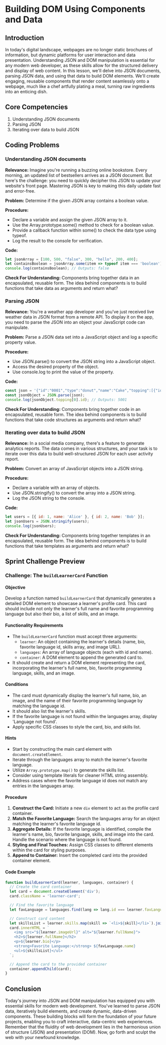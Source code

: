 # Building DOM Using Components and Data

## Introduction

In today's digital landscape, webpages are no longer static brochures of information, but dynamic platforms for user interaction and data presentation. Understanding JSON and DOM manipulation is essential for any modern web developer, as these skills allow for the structured delivery and display of web content. In this lesson, we'll delve into JSON documents, parsing JSON data, and using that data to build DOM elements. We'll create engaging, reusable components that render content seamlessly onto a webpage, much like a chef artfully plating a meal, turning raw ingredients into an enticing dish.
## Core Competencies

1. Understanding JSON documents
2. Parsing JSON
3. Iterating over data to build JSON
## Coding Problems
### Understanding JSON documents

**Relevance:** Imagine you're running a buzzing online bookstore. Every morning, an updated list of bestsellers arrives as a JSON document. But here's the challenge: you need to quickly decipher this JSON to update your website's front page. Mastering JSON is key to making this daily update fast and error-free.

**Problem:** Determine if the given JSON array contains a boolean value.

**Procedure:**

- Declare a variable and assign the given JSON array to it.
- Use the Array.prototype.some() method to check for a boolean value.
- Provide a callback function within some() to check the data type using typeof.
- Log the result to the console for verification.

**Code:**

```javascript
let jsonArray = [100, 500, "false", 300, "hello", 200, 400];
let containsBoolean = jsonArray.some(item => typeof item === 'boolean');
console.log(containsBoolean); // Outputs: false
```
**Check For Understanding:** Components bring together data in an encapsulated, reusable form. The idea behind components is to build functions that take data as arguments and return what?

### Parsing JSON

**Relevance:** You're a weather app developer and you've just received live weather data in JSON format from a remote API. To display it on the app, you need to parse the JSON into an object your JavaScript code can manipulate.

**Problem:** Parse a JSON data set into a JavaScript object and log a specific property value.

**Procedure:**

- Use JSON.parse() to convert the JSON string into a JavaScript object.
- Access the desired property of the object.
- Use console.log to print the value of the property.

**Code:**

```javascript
const json = '{"id":"0001","type":"donut","name":"Cake","topping":[{"id":"5001","type":"None"}]}';
const jsonObject = JSON.parse(json);
console.log(jsonObject.topping[0].id); // Outputs: 5001
```
**Check For Understanding:** Components bring together code in an encapsulated, reusable form. The idea behind components is to build functions that take code structures as arguments and return what?

### Iterating over data to build JSON

**Relevance:** In a social media company, there's a feature to generate analytics reports. The data comes in various structures, and your task is to iterate over this data to build well-structured JSON for each user activity report.

**Problem:** Convert an array of JavaScript objects into a JSON string.

**Procedure:**

- Declare a variable with an array of objects.
- Use JSON.stringify() to convert the array into a JSON string.
- Log the JSON string to the console.

**Code:**

```javascript
let users = [{ id: 1, name: 'Alice' }, { id: 2, name: 'Bob' }];
let jsonUsers = JSON.stringify(users);
console.log(jsonUsers);
```
**Check For Understanding:** Components bring together templates in an encapsulated, reusable form. The idea behind components is to build functions that take templates as arguments and return what?

## Sprint Challenge Preview

### Challenge: The `buildLearnerCard` Function

#### Objective

Develop a function named `buildLearnerCard` that dynamically generates a detailed DOM element to showcase a learner's profile card. This card should include not only the learner's full name and favorite programming language but also their bio, a list of skills, and an image.

#### Functionality Requirements

- The `buildLearnerCard` function must accept three arguments:
  - `learner`: An object containing the learner's details (name, bio, favorite language id, skills array, and image URL).
  - `languages`: An array of language objects (each with id and name).
  - `container`: A DOM element to append the generated card to.
- It should create and return a DOM element representing the card, incorporating the learner's full name, bio, favorite programming language, skills, and an image.

#### Conditions

- The card must dynamically display the learner's full name, bio, an image, and the name of their favorite programming language by matching the language id.
- It should also list the learner's skills.
- If the favorite language is not found within the languages array, display 'Language not found'.
- Apply specific CSS classes to style the card, bio, and skills list.

#### Hints

- Start by constructing the main card element with `document.createElement`.
- Iterate through the languages array to match the learner's favorite language.
- Utilize `Array.prototype.map()` to generate the skills list.
- Consider using template literals for cleaner HTML string assembly.
- Address cases where the favorite language id does not match any entries in the languages array.

#### Procedure

1. **Construct the Card:** Initiate a new `div` element to act as the profile card container.
2. **Match the Favorite Language:** Search the languages array for an object matching the learner's favorite language id.
3. **Aggregate Details:** If the favorite language is identified, compile the learner's name, bio, favorite language, skills, and image into the card. Handle the scenario where the language is not found.
4. **Styling and Final Touches:** Assign CSS classes to different elements within the card for styling purposes.
5. **Append to Container:** Insert the completed card into the provided container element.

#### Code Example

```javascript
function buildLearnerCard(learner, languages, container) {
  // Create the card container
  let card = document.createElement('div');
  card.className = 'learner-card';

  // Find the favorite language
  let favLanguage = languages.find(lang => lang.id === learner.favLanguageId) || { name: 'Language not found' };

  // Construct card content
  let skillsList = learner.skills.map(skill => `<li>${skill}</li>`).join('');
  card.innerHTML = `
    <img src="${learner.imageUrl}" alt="${learner.fullName}">
    <h2>${learner.fullName}</h2>
    <p>${learner.bio}</p>
    <strong>Favorite Language:</strong> ${favLanguage.name}
    <ul>${skillsList}</ul>
  `;

  // Append the card to the provided container
  container.appendChild(card);
}
```

## Conclusion

Today's journey into JSON and DOM manipulation has equipped you with essential skills for modern web development. You've learned to parse JSON data, iteratively build elements, and create dynamic, data-driven components. These building blocks will form the foundation of your future projects, enabling you to craft interactive, data-centric web experiences. Remember that the fluidity of web development lies in the harmonious union of structure (JSON) and presentation (DOM). Now, go forth and sculpt the web with your newfound knowledge.